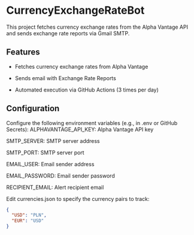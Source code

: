 # CurrencyExchangeRateBot

This project fetches currency exchange rates from the Alpha Vantage API and sends exchange rate reports via Gmail SMTP.

## Features
* Fetches currency exchange rates from Alpha Vantage

* Sends email with Exchange Rate Reports

* Automated execution via GitHub Actions (3 times per day)

## Configuration
Configure the following environment variables (e.g., in .env or GitHub Secrets):
ALPHAVANTAGE_API_KEY: Alpha Vantage API key

SMTP_SERVER: SMTP server address

SMTP_PORT: SMTP server port

EMAIL_USER: Email sender address

EMAIL_PASSWORD: Email sender password

RECIPIENT_EMAIL: Alert recipient email

Edit currencies.json to specify the currency pairs to track:
```json
{
  "USD": "PLN",
  "EUR": "USD"
}
```
